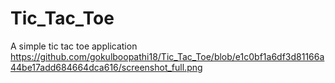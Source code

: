 # Tic_Tac_Toe
A simple tic tac toe application
https://github.com/gokulboopathi18/Tic_Tac_Toe/blob/e1c0bf1a6df3d81166a44be17add684664dca616/screenshot_full.png
